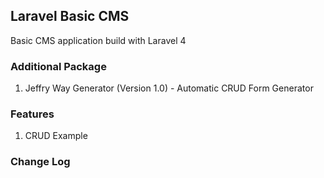 ## Laravel Basic CMS
Basic CMS application build with Laravel 4

### Additional Package
1. Jeffry Way Generator (Version 1.0) - Automatic CRUD Form Generator 
	

### Features
1. CRUD Example


### Change Log





